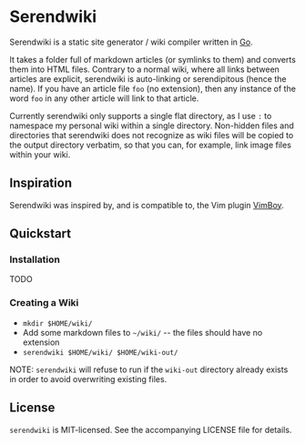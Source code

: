# Serendwiki

Serendwiki is a static site generator / wiki compiler written in
[Go](https://golang.org).

It takes a folder full of markdown articles (or symlinks to them) and converts
them into HTML files. Contrary to a normal wiki, where all links between
articles are explicit, serendwiki is auto-linking or serendipitous (hence the
name). If you have an article file `foo` (no extension), then any instance of
the word `foo` in any other article will link to that article.

Currently serendwiki only supports a single flat directory, as I use `:` to
namespace my personal wiki within a single directory. Non-hidden files and
directories that serendwiki does not recognize as wiki files will be copied to
the output directory verbatim, so that you can, for example, link image files
within your wiki.


## Inspiration

Serendwiki was inspired by, and is compatible to, the Vim plugin
[VimBoy](https://morr.cc/keeping-a-personal-wiki/).


## Quickstart

### Installation

TODO

### Creating a Wiki

- `mkdir $HOME/wiki/`
- Add some markdown files to `~/wiki/` -- the files should have no extension
- `serendwiki $HOME/wiki/ $HOME/wiki-out/`

NOTE: `serendwiki` will refuse to run if the `wiki-out` directory already exists
in order to avoid overwriting existing files.


## License

`serendwiki` is MIT-licensed. See the accompanying LICENSE file for details.
